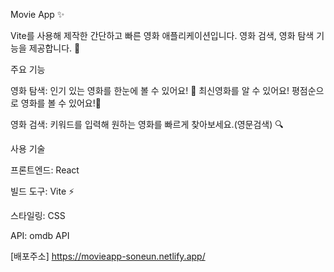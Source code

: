 Movie App ✨

Vite를 사용해 제작한 간단하고 빠른 영화 애플리케이션입니다. 영화 검색, 영화 탐색 기능을 제공합니다. 🎥

주요 기능

영화 탐색: 인기 있는 영화를 한눈에 볼 수 있어요! 👀 최신영화를 알 수 있어요! 평점순으로 영화를 볼 수 있어요!🎀

영화 검색: 키워드를 입력해 원하는 영화를 빠르게 찾아보세요.(영문검색) 🔍

사용 기술

프론트엔드: React

빌드 도구: Vite ⚡

스타일링: CSS

API: omdb API

[배포주소] https://movieapp-soneun.netlify.app/

